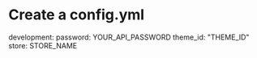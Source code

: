 # Create a config.yml
development:
    password: YOUR_API_PASSWORD
    theme_id: "THEME_ID"
    store: STORE_NAME
